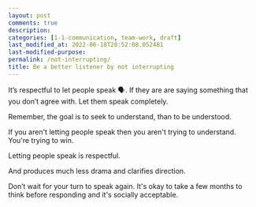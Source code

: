 ```yaml
---
layout: post
comments: true
description:
categories: [1-1-communication, team-work, draft]
last_modified_at: 2022-06-18T20:52:08.052481
last-modified-purpose:
permalink: /not-interrupting/
title: Be a better listener by not interrupting
---
```


It’s respectful to let people speak 🗣. If they are are saying something that you don’t agree with. Let them speak completely.

Remember, the goal is to seek to understand, than to be understood.

If you aren't letting people speak then you aren't trying to understand. You're trying to win.

Letting people speak is respectful.

And produces much less drama and clarifies direction.

Don’t wait for your turn to speak again. It's okay to take a few months to think before responding and it's socially acceptable.
